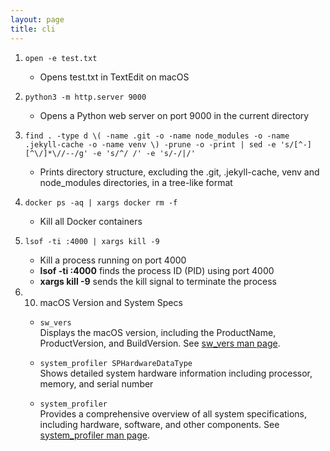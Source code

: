 ```yaml
---
layout: page
title: cli
---
```


1. `open -e test.txt`
    - Opens test.txt in TextEdit on macOS

2. `python3 -m http.server 9000`
    - Opens a Python web server on port 9000 in the current directory

3. `find . -type d \( -name .git -o -name node_modules -o -name .jekyll-cache -o -name venv \) -prune -o -print | sed -e 's/[^-][^\/]*\//--/g' -e 's/^/ /' -e 's/-/|/'`
    - Prints directory structure, excluding the .git, .jekyll-cache, venv and node_modules directories, in a tree-like format

4. `docker ps -aq | xargs docker rm -f`
    - Kill all Docker containers

6. `lsof -ti :4000 | xargs kill -9`
    - Kill a process running on port 4000
    - **lsof -ti :4000** finds the process ID (PID) using port 4000
    - **xargs kill -9** sends the kill signal to terminate the process

7. 10. macOS Version and System Specs  
    - `sw_vers`  
      Displays the macOS version, including the ProductName, ProductVersion, and BuildVersion. See [sw_vers man page](https://keith.github.io/xcode-man-pages/sw_vers.1.html).
    - `system_profiler SPHardwareDataType`  
      Shows detailed system hardware information including processor, memory, and serial number

    - `system_profiler`  
      Provides a comprehensive overview of all system specifications, including hardware, software, and other components. See [system_profiler man page](https://keith.github.io/xcode-man-pages/system_profiler.8.html).